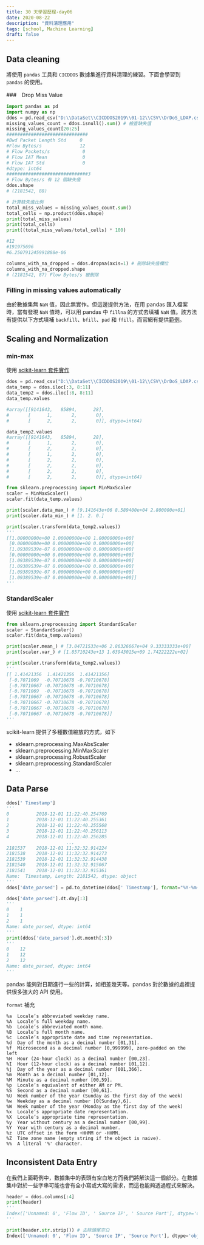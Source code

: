 ```yaml
---
title: 30 天學習歷程-day06
date: 2020-08-22
description: "資料清理應用"
tags: [school, Machine Learning]
draft: false
---
```


## Data cleaning

將使用 `pandas` 工具和 `CICDDOS` 數據集進行資料清理的練習。下面會學習到 `pandas` 的使用。

###　Drop Miss Value
```python
import pandas as pd
import numpy as np
ddos = pd.read_csv("D:\\DataSet\\CICDDOS2019\\01-12\\CSV\\DrDoS_LDAP.csv")
missing_values_count = ddos.isnull().sum() # 檢查缺失值
missing_values_count[20:25]
##############################
#Bwd Packet Length Std     0
#Flow Bytes/s              12
# Flow Packets/s            0
# Flow IAT Mean             0
# Flow IAT Std              0
#dtype: int64
##############################3
# Flow Bytes/s 有 12 個缺失值
ddos.shape
# (2181542, 88)

# 計算缺失值比例
total_miss_values = missing_values_count.sum()
total_cells = np.product(ddos.shape)
print(total_miss_values)
print(total_cells)
print((total_miss_values/total_cells) * 100)

#12
#191975696
#6.250791245991888e-06

columns_with_na_dropped = ddos.dropna(axis=1) # 刪除缺失值欄位
columns_with_na_dropped.shape
# (2181542, 87) Flow Bytes/s 被刪除
```

### Filling in missing values automatically

由於數據集無 `NaN` 值，因此無實作。但這邊提供方法，在用 pandas 匯入檔案時，當有發現 `NaN` 值時，可以用 pandas 中 `fillna` 的方式去填補 `NaN` 值。該方法有提供以下方式填補 `backfill`、`bfill`、`pad` 和 `ffill`。而官網有提供[範例](https://pandas.pydata.org/pandas-docs/stable/reference/api/pandas.DataFrame.fillna.html)。


## Scaling and Normalization

### min-max

使用 [scikit-learn 套件實作](https://scikit-learn.org/stable/modules/generated/sklearn.preprocessing.MinMaxScaler.html)

```python
ddos = pd.read_csv("D:\\DataSet\\CICDDOS2019\\01-12\\CSV\\DrDoS_LDAP.csv")
data_temp = ddos.iloc[:3, 8:11]
data_temp2 = ddos.iloc[:8, 8:11]
data_temp.values

#array([[9141643,   85894,      28],
#       [      1,       2,       0],
#       [      2,       2,       0]], dtype=int64)

data_temp2.values
#array([[9141643,   85894,      28],
#       [      1,       2,       0],
#       [      2,       2,       0],
#       [      1,       2,       0],
#       [      2,       2,       0],
#       [      2,       2,       0],
#       [      2,       2,       0],
#       [      2,       2,       0]], dtype=int64)

from sklearn.preprocessing import MinMaxScaler
scaler = MinMaxScaler()
scaler.fit(data_temp.values)

print(scaler.data_max_) # [9.141643e+06 8.589400e+04 2.800000e+01]
print(scaler.data_min_) # [1. 2. 0.]

print(scaler.transform(data_temp2.values))
'''
[[1.00000000e+00 1.00000000e+00 1.00000000e+00]
 [0.00000000e+00 0.00000000e+00 0.00000000e+00]
 [1.09389539e-07 0.00000000e+00 0.00000000e+00]
 [0.00000000e+00 0.00000000e+00 0.00000000e+00]
 [1.09389539e-07 0.00000000e+00 0.00000000e+00]
 [1.09389539e-07 0.00000000e+00 0.00000000e+00]
 [1.09389539e-07 0.00000000e+00 0.00000000e+00]
 [1.09389539e-07 0.00000000e+00 0.00000000e+00]]
'''
```
### StandardScaler

使用 [scikit-learn 套件實作](https://scikit-learn.org/stable/modules/generated/sklearn.preprocessing.StandardScaler.html)

```python
from sklearn.preprocessing import StandardScaler
scaler = StandardScaler()
scaler.fit(data_temp.values)

print(scaler.mean_) # [3.04721533e+06 2.86326667e+04 9.33333333e+00]
print(scaler.var_) # [1.85710243e+13 1.63943015e+09 1.74222222e+02]

print(scaler.transform(data_temp2.values))
'''
[[ 1.41421356  1.41421356  1.41421356]
 [-0.7071069  -0.70710678 -0.70710678]
 [-0.70710667 -0.70710678 -0.70710678]
 [-0.7071069  -0.70710678 -0.70710678]
 [-0.70710667 -0.70710678 -0.70710678]
 [-0.70710667 -0.70710678 -0.70710678]
 [-0.70710667 -0.70710678 -0.70710678]
 [-0.70710667 -0.70710678 -0.70710678]]
'''
```

scikit-learn 提供了多種數值縮放的方式，如下

- sklearn.preprocessing.MaxAbsScaler
- sklearn.preprocessing.MinMaxScaler
- sklearn.preprocessing.RobustScaler
- sklearn.preprocessing.StandardScaler
- ...

## Data Parse

```python
ddos[' Timestamp']
'''
0          2018-12-01 11:22:40.254769
1          2018-12-01 11:22:40.255361
2          2018-12-01 11:22:40.255568
3          2018-12-01 11:22:40.256113
4          2018-12-01 11:22:40.256285
                      ...            
2181537    2018-12-01 11:32:32.914224
2181538    2018-12-01 11:32:32.914273
2181539    2018-12-01 11:32:32.914438
2181540    2018-12-01 11:32:32.915067
2181541    2018-12-01 11:32:32.915361
Name:  Timestamp, Length: 2181542, dtype: object
'''
ddos['date_parsed'] = pd.to_datetime(ddos[' Timestamp'], format="%Y-%m-%d %H:%M:%S.%f") # parse

ddos['date_parsed'].dt.day[:3]
'''
0    1
1    1
2    1
Name: date_parsed, dtype: int64
'''
print(ddos['date_parsed'].dt.month[:3])
'''
0    12
1    12
2    12
Name: date_parsed, dtype: int64
'''
```

pandas 能夠對日期進行一些的計算，如相差幾天等。pandas 對於數據的處裡提供很多強大的 API 使用。


`format` 補充

```
%a  Locale’s abbreviated weekday name.
%A  Locale’s full weekday name.      
%b  Locale’s abbreviated month name.     
%B  Locale’s full month name.
%c  Locale’s appropriate date and time representation.   
%d  Day of the month as a decimal number [01,31].    
%f  Microsecond as a decimal number [0,999999], zero-padded on the left
%H  Hour (24-hour clock) as a decimal number [00,23].    
%I  Hour (12-hour clock) as a decimal number [01,12].    
%j  Day of the year as a decimal number [001,366].   
%m  Month as a decimal number [01,12].   
%M  Minute as a decimal number [00,59].      
%p  Locale’s equivalent of either AM or PM.
%S  Second as a decimal number [00,61].
%U  Week number of the year (Sunday as the first day of the week)
%w  Weekday as a decimal number [0(Sunday),6].   
%W  Week number of the year (Monday as the first day of the week)
%x  Locale’s appropriate date representation.    
%X  Locale’s appropriate time representation.    
%y  Year without century as a decimal number [00,99].    
%Y  Year with century as a decimal number.   
%z  UTC offset in the form +HHMM or -HHMM.
%Z  Time zone name (empty string if the object is naive).    
%%  A literal '%' character.
```

## Inconsistent Data Entry

在我們上面範例中，數據集中的表頭有空白地方而我們將解決這一個部分。在數據集中對於一些字串可能也會有全小寫或大寫的需求，而這也能夠透過程式來解決。

```python
header = ddos.columns[:4]
print(header)
'''
Index(['Unnamed: 0', 'Flow ID', ' Source IP', ' Source Port'], dtype='object')
'''

print(header.str.strip()) # 去除頭尾空白
Index(['Unnamed: 0', 'Flow ID', 'Source IP', 'Source Port'], dtype='object')

```